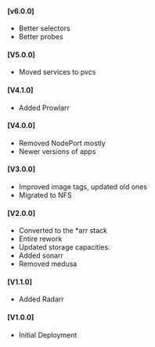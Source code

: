 #### [v6.0.0]
- Better selectors
- Better probes


#### [V5.0.0]
* Moved services to pvcs

#### [V4.1.0]
* Added Prowlarr

#### [V4.0.0]
* Removed NodePort mostly
* Newer versions of apps

#### [V3.0.0]
* Improved image tags, updated old ones
* Migrated to NFS

#### [V2.0.0]
* Converted to the *arr stack
* Entire rework
* Updated storage capacities.
* Added sonarr
* Removed medusa

#### [V1.1.0]
* Added Radarr

#### [V1.0.0]
* Initial Deployment
